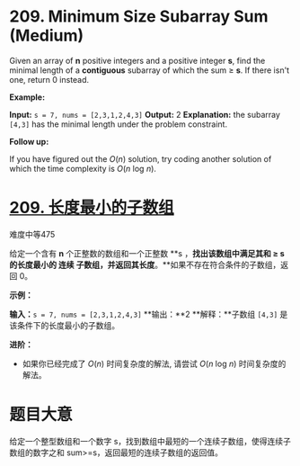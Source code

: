 # 209. Minimum Size Subarray Sum (Medium)

Given an array of **n** positive integers and a positive integer **s**, find the minimal length of a **contiguous** subarray of which the sum ≥ **s**. If there isn't one, return 0 instead.

**Example:** 

**Input:** `s = 7, nums = [2,3,1,2,4,3]`
**Output:** 2
**Explanation:** the subarray `[4,3]` has the minimal length under the problem constraint.

**Follow up:**

If you have figured out the *O*(*n*) solution, try coding another solution of which the time complexity is *O*(*n* log *n*).


# [209\. 长度最小的子数组](https://leetcode-cn.com/problems/minimum-size-subarray-sum/)

难度中等475

给定一个含有 **n** 个正整数的数组和一个正整数 **s ，**找出该数组中满足其和 **≥ s** 的长度最小的 **连续** 子数组，并返回其长度**。**如果不存在符合条件的子数组，返回 0。

**示例：**

**输入：**`s = 7, nums = [2,3,1,2,4,3]`
**输出：**2
**解释：**子数组 `[4,3]` 是该条件下的长度最小的子数组。

**进阶：**

*   如果你已经完成了 *O*(*n*) 时间复杂度的解法, 请尝试 *O*(*n* log *n*) 时间复杂度的解法。


# 题目大意
给定⼀个整型数组和⼀个数字 s，找到数组中最短的⼀个连续⼦数组，使得连续⼦数组的数字之和
sum>=s，返回最短的连续⼦数组的返回值。
